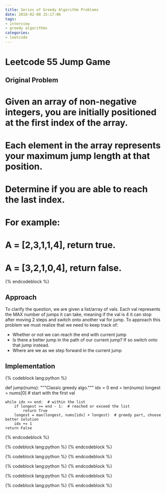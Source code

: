 ```yaml
---
title: Series of Greedy Algorithm Problems
date: 2018-02-08 15:17:06
tags:
- interview
- greedy algorithms
categories:
- leetcode
---
```


# Leetcode 55 Jump Game

## Original Problem

# Given an array of non-negative integers, you are initially positioned at the first index of the array.

# Each element in the array represents your maximum jump length at that position.

# Determine if you are able to reach the last index.

# For example:
# A = [2,3,1,1,4], return true.

# A = [3,2,1,0,4], return false.

{% endcodeblock %}

<!--more-->

## Approach
To clarify the question, we are given a list/array of vals. Each val represents the MAX number of jumps it can take, meaning if the val is 4 it can stop after moving 2 steps and switch onto another val for jump.
To approach this problem we must realize that we need to keep track of:
- Whether or not we can reach the end with current jump
- Is there a better jump in the path of our current jump? If so switch onto that jump instead.
- Where are we as we step forward in the current jump



## Implementation

{% codeblock lang:python %}

def jump(nums):
    """Classic greedy algo."""
    idx = 0
    end = len(nums)
    longest = nums[0]  # start with the first val

    while idx <= end:  # within the list
        if longest >= end - 1:  # reached or exceed the list
            return True
        longest = max(longest, nums[idx] + longest)  # greedy part, choose better solution
        idx += 1
    return False

{% endcodeblock %}








{% codeblock lang:python %}
{% endcodeblock %}

{% codeblock lang:python %}
{% endcodeblock %}

{% codeblock lang:python %}
{% endcodeblock %}

{% codeblock lang:python %}
{% endcodeblock %}

{% codeblock lang:python %}
{% endcodeblock %}